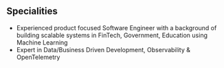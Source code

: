 ## Specialities

- Experienced product focused Software Engineer with a background of building scalable systems in FinTech, Government, Education using Machine Learning
- Expert in Data/Business Driven Development, Observability & OpenTelemetry

